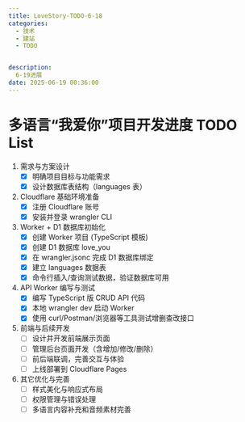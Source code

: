 ```yaml
---
title: LoveStory-TODO-6-18
categories:
  - 技术
  - 建站
  - TODO


description:
  6-19进展
date: 2025-06-19 00:36:00
---
```


# 多语言“我爱你”项目开发进度 TODO List

1. 需求与方案设计
    - [x] 明确项目目标与功能需求
    - [x] 设计数据库表结构（languages 表）

2. Cloudflare 基础环境准备
    - [x] 注册 Cloudflare 账号
    - [x] 安装并登录 wrangler CLI

3. Worker + D1 数据库初始化
    - [x] 创建 Worker 项目 (TypeScript 模板)
    - [x] 创建 D1 数据库 love_you
    - [x] 在 wrangler.jsonc 完成 D1 数据库绑定
    - [x] 建立 languages 数据表
    - [x] 命令行插入/查询测试数据，验证数据库可用

4. API Worker 编写与测试
    - [x] 编写 TypeScript 版 CRUD API 代码
    - [x] 本地 wrangler dev 启动 Worker
    - [x] 使用 curl/Postman/浏览器等工具测试增删查改接口

5. 前端与后续开发
    - [ ] 设计并开发前端展示页面
    - [ ] 管理后台页面开发（含增加/修改/删除）
    - [ ] 前后端联调，完善交互与体验
    - [ ] 上线部署到 Cloudflare Pages

6. 其它优化与完善
    - [ ] 样式美化与响应式布局
    - [ ] 权限管理与错误处理
    - [ ] 多语言内容补充和音频素材完善  